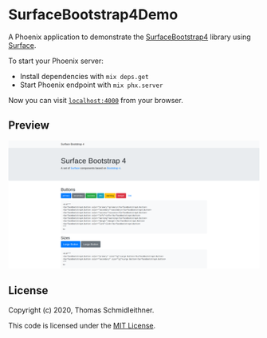 # SurfaceBootstrap4Demo

A Phoenix application to demonstrate the 
[SurfaceBootstrap4](https://github.com/tschmidleithner/surface_bootstrap4) library using 
[Surface](https://github.com/msaraiva/surface/).

To start your Phoenix server:

  * Install dependencies with `mix deps.get`
  * Start Phoenix endpoint with `mix phx.server`

Now you can visit [`localhost:4000`](http://localhost:4000) from your browser.

## Preview

![Preview](preview.png)

## License

Copyright (c) 2020, Thomas Schmidleithner.

This code is licensed under the [MIT License](LICENSE.md).
